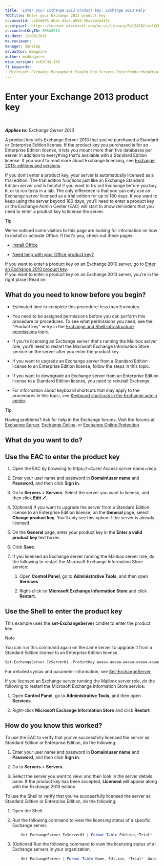 ```yaml
---
title: 'Enter your Exchange 2013 product key: Exchange 2013 Help'
TOCTitle: Enter your Exchange 2013 product key
ms:assetid: ccb14685-4bdc-42a4-a985-35cd2a1a415c
ms:mtpsurl: https://technet.microsoft.com/en-us/library/Bb124582(v=EXCHG.150)
ms:contentKeyID: 50643913
ms.date: 12/09/2016
ms.reviewer: 
manager: dansimp
ms.author: dmaguire
author: msdmaguire
mtps_version: v=EXCHG.150
f1_keywords:
- Microsoft.Exchange.Management.SnapIn.Esm.Servers.EnterProductKeyWizardForm.EnterProductKeyWizardPage
---
```


# Enter your Exchange 2013 product key

 

_**Applies to:** Exchange Server 2013_

A product key tells Exchange Server 2013 that you've purchased a Standard or Enterprise Edition license. If the product key you purchased is for an Enterprise Edition license, it lets you mount more than five databases per server in addition to everything that's available with a Standard Edition license. If you want to read more about Exchange licensing, see [Exchange 2013: editions and versions](exchange-2013-editions-and-versions-exchange-2013-help.md).

If you don't enter a product key, your server is automatically licensed as a trial edition. The trial edition functions just like an Exchange Standard Edition server and is helpful if you want to try out Exchange before you buy it, or to run tests in a lab. The only difference is that you can only use an Exchange server licensed as a trial edition for up to 180 days. If you want to keep using the server beyond 180 days, you'll need to enter a product key or the Exchange Admin Center (EAC) will start to show reminders that you need to enter a product key to license the server.

> [!TIP]
> We've noticed some visitors to this page are looking for information on how to install or activate Office. If that's you, check out these pages:
> <UL>
> <LI>
> <P><A href="https://go.microsoft.com/fwlink/p/?linkid=403360">Install Office</A></P>
> <LI>
> <P><A href="https://go.microsoft.com/fwlink/p/?linkid=403361">Need help with your Office product key?</A></P></LI></UL>If you want to enter a product key on an Exchange 2010 server, go to <A href="https://go.microsoft.com/fwlink/p/?linkid=403370">Enter an Exchange 2010 product key</A>.<BR>If you want to enter a product key on an Exchange 2013 server, you're in the right place! Read on.

## What do you need to know before you begin?

  - Estimated time to complete this procedure: less than 5 minutes.

  - You need to be assigned permissions before you can perform this procedure or procedures. To see what permissions you need, see the "Product key" entry in the [Exchange and Shell infrastructure permissions](exchange-and-shell-infrastructure-permissions-exchange-2013-help.md) topic.

  - If you're licensing an Exchange server that's running the Mailbox server role, you'll need to restart the Microsoft Exchange Information Store service on the server after you enter the product key.

  - If you want to upgrade an Exchange server from a Standard Edition license to an Enterprise Edition license, follow the steps in this topic.

  - If you want to downgrade an Exchange server from an Enterprise Edition license to a Standard Edition license, you need to reinstall Exchange.

  - For information about keyboard shortcuts that may apply to the procedures in this topic, see [Keyboard shortcuts in the Exchange admin center](keyboard-shortcuts-in-the-exchange-admin-center-2013-help.md).

> [!TIP]
> Having problems? Ask for help in the Exchange forums. Visit the forums at <A href="https://go.microsoft.com/fwlink/p/?linkid=60612">Exchange Server</A>, <A href="https://go.microsoft.com/fwlink/p/?linkid=267542">Exchange Online</A>, or <A href="https://go.microsoft.com/fwlink/p/?linkid=285351">Exchange Online Protection</A>.

## What do you want to do?

## Use the EAC to enter the product key

1. Open the EAC by browsing to https://\<*Client Access server name*\>/ecp.

2. Enter your user name and password in **Domain\\user name** and **Password**, and then click **Sign in**.

3. Go to **Servers** \> **Servers**. Select the server you want to license, and then click **Edit** ![Edit icon](images/JJ218640.6f53ccb2-1f13-4c02-bea0-30690e6ea71d(EXCHG.150).gif "Edit icon").

4. (Optional) If you want to upgrade the server from a Standard Edition license to an Enterprise Edition license, on the **General** page, select **Change product key**. You'll only see this option if the server is already licensed.

5. On the **General** page, enter your product key in the **Enter a valid product key** text boxes.

6. Click **Save**.

7. If you licensed an Exchange server running the Mailbox server role, do the following to restart the Microsoft Exchange Information Store service:

    1. Open **Control Panel**, go to **Administrative Tools**, and then open **Services**.

    2. Right-click on **Microsoft Exchange Information Store** and click **Restart**.

## Use the Shell to enter the product key

This example uses the **set-ExchangeServer** cmdlet to enter the product key.

> [!NOTE]
> You can run this command again on the same server to upgrade it from a Standard Edition license to an Enterprise Edition license.

```powershell
Set-ExchangeServer ExServer01 -ProductKey aaaaa-aaaaa-aaaaa-aaaaa-aaaaa
```

For detailed syntax and parameter information, see [Set-ExchangeServer](https://technet.microsoft.com/en-us/library/bb123716\(v=exchg.150\)).

If you licensed an Exchange server running the Mailbox server role, do the following to restart the Microsoft Exchange Information Store service:

1. Open **Control Panel**, go to **Administrative Tools**, and then open **Services**.

2. Right-click **Microsoft Exchange Information Store** and click **Restart**.

## How do you know this worked?

To use the EAC to verify that you've successfully licensed the server as Standard Edition or Enterprise Edition, do the following:

1. Enter your user name and password in **Domain\\user name** and **Password**, and then click **Sign in**.

2. Go to **Servers** \> **Servers**.

3. Select the server you want to view, and then look in the server details pane. If the product key has been accepted, **Licensed** will appear along with the Exchange 2013 edition.

To use the Shell to verify that you've successfully licensed the server as Standard Edition or Enterprise Edition, do the following:

1. Open the Shell.

2. Run the following command to view the licensing status of a specific Exchange server.

    ```powershell
        Get-ExchangeServer ExServer01 | Format-Table Edition,*Trial*
    ```
3. (Optional) Run the following command to view the licensing status of all Exchange servers in your organization.

    ```powershell
        Get-ExchangeServer | Format-Table Name, Edition, *Trial* -Auto
    ```
